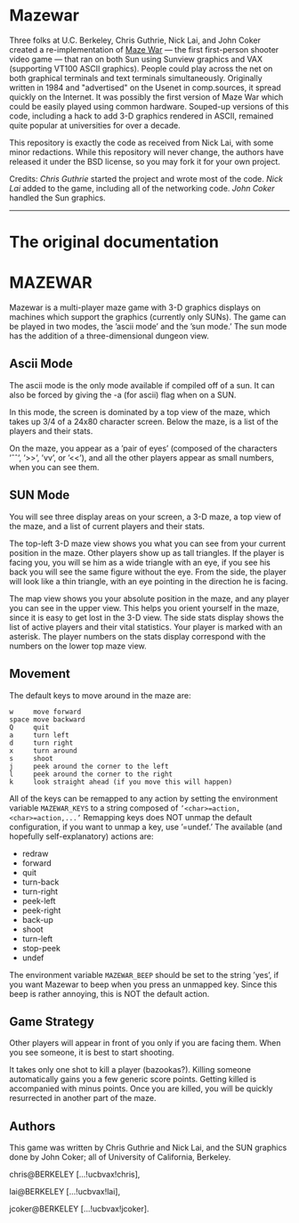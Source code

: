 # Mazewar
Three folks at U.C. Berkeley, Chris Guthrie, Nick Lai, and John Coker created a re-implementation of [Maze War](https://wikipedia.org/wiki/mazewar) — the first first-person shooter video game — that ran on both Sun using Sunview graphics and VAX (supporting VT100 ASCII graphics). People could play across the net on both graphical terminals and text terminals simultaneously. Originally written in 1984 and "advertised" on the Usenet in comp.sources, it spread quickly on the Internet. It was possibly the first version of Maze War which could be easily played using common hardware. Souped-up versions of this code, including a hack to add 3-D graphics rendered in ASCII, remained quite popular at universities for over a decade.  

This repository is exactly the code as received from Nick Lai, with some minor redactions. While this repository will never change, the authors have released it under the BSD license, so you may fork it for your own project. 

Credits: *Chris Guthrie* started the project and wrote most of the code. *Nick Lai* added to the game, including all of the networking code. *John Coker* handled the Sun graphics. 

____

# The original documentation

# MAZEWAR
Mazewar is a multi-player maze game with 3-D graphics displays on machines which support the
graphics (currently only SUNs). The game can be played in two modes, the ’ascii mode’ and the ’sun
mode.’ The sun mode has the addition of a three-dimensional dungeon view.

## Ascii Mode
The ascii mode is the only mode available if compiled off of a sun. It can also be forced by giving
the -a (for ascii) flag when on a SUN.

In this mode, the screen is dominated by a top view of the maze, which takes up 3/4 of a 24x80 character
screen. Below the maze, is a list of the players and their stats.

On the maze, you appear as a ’pair of eyes’ (composed of the characters ’ˆˆ’, ’>>’, ’vv’, or ’<<’), and
all the other players appear as small numbers, when you can see them.

## SUN Mode
You will see three display areas on your screen, a 3-D maze, a top view of the maze, and a list of 
current players and their stats.

The top-left 3-D maze view shows you what you can see from your current position in the maze.
Other players show up as tall triangles. If the player is facing you, you will se him as a wide triangle with
an eye, if you see his back you will see the same figure without the eye. From the side, the player will look
like a thin triangle, with an eye pointing in the direction he is facing.

The map view shows you your absolute position in the maze, and any player you can see in the upper
view. This helps you orient yourself in the maze, since it is easy to get lost in the 3-D view.
The side stats display shows the list of active players and their vital statistics. Your player is marked
with an asterisk. The player numbers on the stats display correspond with the numbers on the lower top
maze view.

## Movement
The default keys to move around in the maze are:

    w     move forward
    space move backward
    Q     quit
    a     turn left
    d     turn right
    x     turn around
    s     shoot
    j     peek around the corner to the left
    l     peek around the corner to the right
    k     look straight ahead (if you move this will happen)

All of the keys can be remapped to any action by setting the environment variable `MAZEWAR_KEYS`
to a string composed of `’<char>=action,<char>=action,...’` Remapping keys does NOT
unmap the default configuration, if you want to unmap a key, use ’<char>=undef.’
The available (and hopefully self-explanatory) actions are:

* redraw
* forward
* quit
* turn-back
* turn-right
* peek-left
* peek-right
* back-up
* shoot
* turn-left
* stop-peek
* undef

The environment variable `MAZEWAR_BEEP` should be set to the string ’yes’, if you want Mazewar
to beep when you press an unmapped key. Since this beep is rather annoying, this is NOT the default
action.

## Game Strategy
Other players will appear in front of you only if you are facing them. When you see someone, it is
best to start shooting.

It takes only one shot to kill a player (bazookas?). Killing someone automatically gains you a few
generic score points. Getting killed is accompanied with minus points. Once you are killed, you will be
quickly resurrected in another part of the maze.

## Authors
This game was written by Chris Guthrie and Nick Lai, and the SUN graphics done by John Coker; all
of University of California, Berkeley.

chris@BERKELEY [...!ucbvax!chris],

lai@BERKELEY [...!ucbvax!lai],

jcoker@BERKELEY [...!ucbvax!jcoker].
